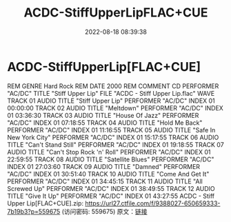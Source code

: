 ﻿---
title: ACDC-StiffUpperLipFLAC+CUE
date: 2022-08-18 08:39:38
categories: 外语音乐
tags: 外语音乐
---
# ACDC-StiffUpperLip[FLAC+CUE]

REM GENRE Hard Rock
REM DATE 2000
REM COMMENT CD
PERFORMER "AC/DC"
TITLE "Stiff Upper Lip"
FILE "ACDC - Stiff Upper Lip.flac" WAVE
TRACK 01 AUDIO
TITLE "Stiff Upper Lip"
PERFORMER "AC/DC"
INDEX 01 00:00:00
TRACK 02 AUDIO
TITLE "Meltdown"
PERFORMER "AC/DC"
INDEX 01 03:36:30
TRACK 03 AUDIO
TITLE "House Of Jazz"
PERFORMER "AC/DC"
INDEX 01 07:18:55
TRACK 04 AUDIO
TITLE "Hold Me Back"
PERFORMER "AC/DC"
INDEX 01 11:16:55
TRACK 05 AUDIO
TITLE "Safe In New York City"
PERFORMER "AC/DC"
INDEX 01 15:17:55
TRACK 06 AUDIO
TITLE "Can't Stand Still"
PERFORMER "AC/DC"
INDEX 01 19:18:55
TRACK 07 AUDIO
TITLE "Can't Stop Rock 'n' Roll"
PERFORMER "AC/DC"
INDEX 01 22:59:55
TRACK 08 AUDIO
TITLE "Satellite Blues"
PERFORMER "AC/DC"
INDEX 01 27:03:60
TRACK 09 AUDIO
TITLE "Damned"
PERFORMER "AC/DC"
INDEX 01 30:51:40
TRACK 10 AUDIO
TITLE "Come And Get It"
PERFORMER "AC/DC"
INDEX 01 34:45:15
TRACK 11 AUDIO
TITLE "All Screwed Up"
PERFORMER "AC/DC"
INDEX 01 38:49:55
TRACK 12 AUDIO
TITLE "Give It Up"
PERFORMER "AC/DC"
INDEX 01 43:27:55
ACDC - Stiff Upper Lip[FLAC+CUE].zip: https://url27.ctfile.com/f/9388027-650659333-7b19b3?p=559675
(访问密码: 559675)
原文：[链接](https://blog.sina.com.cn/s/blog_1647c7e7601030yxg.html)